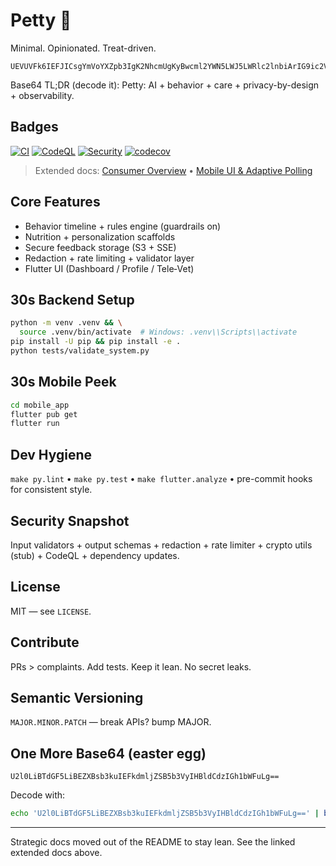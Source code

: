 # Petty 🐾

Minimal. Opinionated. Treat-driven.

```text
UEVUVFk6IEFJICsgYmVoYXZpb3IgK2NhcmUgKyBwcml2YWN5LWJ5LWRlc2lnbiArIG9ic2VydmFiaWxpdHk=
```

Base64 TL;DR (decode it): Petty: AI + behavior + care + privacy-by-design + observability.

## Badges

[![CI](https://github.com/kakashi3lite/Petty/actions/workflows/ci.yml/badge.svg)](https://github.com/kakashi3lite/Petty/actions/workflows/ci.yml)
[![CodeQL](https://github.com/kakashi3lite/Petty/actions/workflows/codeql.yml/badge.svg)](https://github.com/kakashi3lite/Petty/actions/workflows/codeql.yml)
[![Security](https://github.com/kakashi3lite/Petty/actions/workflows/dev-tasks.yml/badge.svg)](https://github.com/kakashi3lite/Petty/actions/workflows/dev-tasks.yml)
[![codecov](https://codecov.io/gh/kakashi3lite/Petty/branch/main/graph/badge.svg)](https://codecov.io/gh/kakashi3lite/Petty)

> Extended docs: [Consumer Overview](docs/CONSUMER_OVERVIEW.md) • [Mobile UI & Adaptive Polling](docs/MOBILE_UI_ADAPTIVE_POLLING.md)

## Core Features

* Behavior timeline + rules engine (guardrails on)
* Nutrition + personalization scaffolds
* Secure feedback storage (S3 + SSE)
* Redaction + rate limiting + validator layer
* Flutter UI (Dashboard / Profile / Tele‑Vet)

## 30s Backend Setup

```bash
python -m venv .venv && \
  source .venv/bin/activate  # Windows: .venv\\Scripts\\activate
pip install -U pip && pip install -e .
python tests/validate_system.py
```

## 30s Mobile Peek

```bash
cd mobile_app
flutter pub get
flutter run
```

## Dev Hygiene

`make py.lint` • `make py.test` • `make flutter.analyze` • pre-commit hooks for consistent style.

## Security Snapshot

Input validators + output schemas + redaction + rate limiter + crypto utils (stub) + CodeQL + dependency updates.

## License

MIT — see `LICENSE`.

## Contribute

PRs > complaints. Add tests. Keep it lean. No secret leaks.

## Semantic Versioning

`MAJOR.MINOR.PATCH` — break APIs? bump MAJOR.

## One More Base64 (easter egg)

```text
U2l0LiBTdGF5LiBEZXBsb3kuIEFkdmljZSB5b3VyIHBldCdzIGh1bWFuLg==
```

Decode with:

```bash
echo 'U2l0LiBTdGF5LiBEZXBsb3kuIEFkdmljZSB5b3VyIHBldCdzIGh1bWFuLg==' | base64 -d
```

---
Strategic docs moved out of the README to stay lean. See the linked extended docs above.


